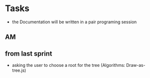 # Tasks
- the Documentation will be written in a pair programing session

## AM
## from last sprint
- asking the user to choose a root for the tree (Algorithms: Draw-as-tree.js)


